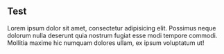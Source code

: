 ## Test

Lorem ipsum dolor sit amet, consectetur adipisicing elit. Possimus neque dolorum nulla deserunt quia nostrum fugiat esse modi tempore commodi. Mollitia maxime hic numquam dolores ullam, ex ipsum voluptatum ut!